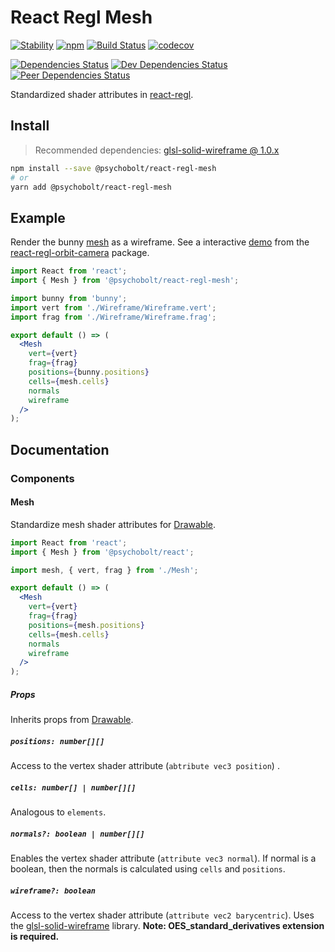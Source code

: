 # React Regl Mesh

[![Stability](https://img.shields.io/badge/Stability-Experimental-Orange.svg)](https://nodejs.org/api/documentation.html#documentation_stability_index)
[![npm](https://img.shields.io/npm/v/@psychobolt/react-regl-mesh.svg)](https://www.npmjs.com/package/@psychobolt/react-regl-mesh)
[![Build Status](https://travis-ci.org/psychobolt/react-regl.svg?branch=master)](https://travis-ci.org/psychobolt/react-regl)
[![codecov](https://codecov.io/gh/psychobolt/react-regl/branch/master/graph/badge.svg?flag=react-regl-mesh)](https://codecov.io/gh/psychobolt/react-regl/tree/master/packages/react-regl-mesh)

[![Dependencies Status](https://david-dm.org/psychobolt/react-regl/status.svg?path=packages/react-regl-mesh)](https://david-dm.org/psychobolt/react-regl?path=packages/react-regl-mesh)
[![Dev Dependencies Status](https://david-dm.org/psychobolt/react-regl/dev-status.svg?path=packages/react-regl-mesh)](https://david-dm.org/psychobolt/react-regl?path=packages/react-regl-mesh&type=dev)
[![Peer Dependencies Status](https://david-dm.org/psychobolt/react-regl/peer-status.svg?path=packages/react-regl-mesh)](https://david-dm.org/psychobolt/react-regl?path=packages/react-regl-mesh&type=peer)

Standardized shader attributes in [react-regl](https://github.com/psychobolt/react-regl).

## Install

> Recommended dependencies: [glsl-solid-wireframe @ 1.0.x](https://github.com/rreusser/glsl-solid-wireframe)

```sh
npm install --save @psychobolt/react-regl-mesh
# or
yarn add @psychobolt/react-regl-mesh
```

## Example

Render the bunny [mesh](#mesh) as a wireframe. See a interactive [demo](https://psychobolt.github.io/react-regl/?path=/story/packages-react-regl-orbit-camera--example) from the [react-regl-orbit-camera](https://github.com/psychobolt/react-regl/blob/master/packages/react-regl-orbit-camera) package.

```jsx
import React from 'react';
import { Mesh } from '@psychobolt/react-regl-mesh';

import bunny from 'bunny';
import vert from './Wireframe/Wireframe.vert';
import frag from './Wireframe/Wireframe.frag';

export default () => (
  <Mesh
    vert={vert}
    frag={frag}
    positions={bunny.positions}
    cells={mesh.cells}
    normals
    wireframe
  />
);
```

## Documentation

### Components

#### Mesh

Standardize mesh shader attributes for [Drawable](https://github.com/psychobolt/react-regl/tree/master/src#drawable).

```jsx
import React from 'react';
import { Mesh } from '@psychobolt/react';

import mesh, { vert, frag } from './Mesh';

export default () => (
  <Mesh
    vert={vert}
    frag={frag}
    positions={mesh.positions}
    cells={mesh.cells}
    normals
    wireframe
  />
);
```

##### Props

Inherits props from [Drawable](https://github.com/psychobolt/react-regl/tree/master/src#drawable).

##### ```positions: number[][]```

Access to the vertex shader attribute (```abtribute vec3 position```) .

##### ```cells: number[] | number[][]```

Analogous to ```elements```.

##### ```normals?: boolean | number[][]```

Enables the vertex shader attribute (```attribute vec3 normal```). If normal is a boolean, then the normals is calculated using ```cells``` and ```positions```.

##### ```wireframe?: boolean```

Access to the vertex shader attribute (```attribute vec2 barycentric```). Uses the [glsl-solid-wireframe](https://github.com/rreusser/glsl-solid-wireframe) library. __Note: OES_standard_derivatives extension is required.__